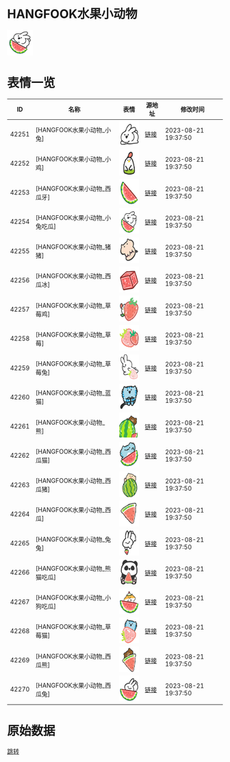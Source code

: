 # HANGFOOK水果小动物

<img src="./cover.png" height="60" alt="cover" />

# 表情一览

|ID|名称|表情|源地址|修改时间|
|----|----|----|----|----|
|42251|[HANGFOOK水果小动物_小兔]|<img src="./pic/042251_%5BHANGFOOK水果小动物_小兔%5D.png" height="60" alt="小兔"/>|[链接](https://i0.hdslb.com/bfs/garb/6ac7b0667b6b4dbbb6b86d9127b4063e6e986789.png)|2023-08-21 19:37:50|
|42252|[HANGFOOK水果小动物_小鸡]|<img src="./pic/042252_%5BHANGFOOK水果小动物_小鸡%5D.png" height="60" alt="小鸡"/>|[链接](https://i0.hdslb.com/bfs/garb/bfaf96733fdc5b3d1a7e48374d3e396443f3ab6c.png)|2023-08-21 19:37:50|
|42253|[HANGFOOK水果小动物_西瓜牙]|<img src="./pic/042253_%5BHANGFOOK水果小动物_西瓜牙%5D.png" height="60" alt="西瓜牙"/>|[链接](https://i0.hdslb.com/bfs/garb/a91c38cfcef7680448cd4d267c619ef453a0b9f0.png)|2023-08-21 19:37:50|
|42254|[HANGFOOK水果小动物_小兔吃瓜]|<img src="./pic/042254_%5BHANGFOOK水果小动物_小兔吃瓜%5D.png" height="60" alt="小兔吃瓜"/>|[链接](https://i0.hdslb.com/bfs/garb/d6cc91fdbda174d64ef759c05b458d4e3556999b.png)|2023-08-21 19:37:50|
|42255|[HANGFOOK水果小动物_猪猪]|<img src="./pic/042255_%5BHANGFOOK水果小动物_猪猪%5D.png" height="60" alt="猪猪"/>|[链接](https://i0.hdslb.com/bfs/garb/104f438d243d90c5d793eaf897164d0553a93962.png)|2023-08-21 19:37:50|
|42256|[HANGFOOK水果小动物_西瓜冰]|<img src="./pic/042256_%5BHANGFOOK水果小动物_西瓜冰%5D.png" height="60" alt="西瓜冰"/>|[链接](https://i0.hdslb.com/bfs/garb/5f73dc143964749a8cb794b063e7e13ccd3d197b.png)|2023-08-21 19:37:50|
|42257|[HANGFOOK水果小动物_草莓鸡]|<img src="./pic/042257_%5BHANGFOOK水果小动物_草莓鸡%5D.png" height="60" alt="草莓鸡"/>|[链接](https://i0.hdslb.com/bfs/garb/f540a1e485b4c835bb7f426b5d138f4dfe990cac.png)|2023-08-21 19:37:50|
|42258|[HANGFOOK水果小动物_草莓]|<img src="./pic/042258_%5BHANGFOOK水果小动物_草莓%5D.png" height="60" alt="草莓"/>|[链接](https://i0.hdslb.com/bfs/garb/71258c610e3bbeff132c583d9ddb993f65c93b05.png)|2023-08-21 19:37:50|
|42259|[HANGFOOK水果小动物_草莓兔]|<img src="./pic/042259_%5BHANGFOOK水果小动物_草莓兔%5D.png" height="60" alt="草莓兔"/>|[链接](https://i0.hdslb.com/bfs/garb/fcd79694dc119ff84ce0e50ff024264a3944842f.png)|2023-08-21 19:37:50|
|42260|[HANGFOOK水果小动物_蓝猫]|<img src="./pic/042260_%5BHANGFOOK水果小动物_蓝猫%5D.png" height="60" alt="蓝猫"/>|[链接](https://i0.hdslb.com/bfs/garb/9741794ce875d7aaabb60c55051dcf8362c50d2d.png)|2023-08-21 19:37:50|
|42261|[HANGFOOK水果小动物_熊]|<img src="./pic/042261_%5BHANGFOOK水果小动物_熊%5D.png" height="60" alt="熊"/>|[链接](https://i0.hdslb.com/bfs/garb/38e28c02d91acb09832f587b3173138bc1309f72.png)|2023-08-21 19:37:50|
|42262|[HANGFOOK水果小动物_西瓜猫]|<img src="./pic/042262_%5BHANGFOOK水果小动物_西瓜猫%5D.png" height="60" alt="西瓜猫"/>|[链接](https://i0.hdslb.com/bfs/garb/547ae7b340e78ae0789abbfb6b5b8f47f537a5be.png)|2023-08-21 19:37:50|
|42263|[HANGFOOK水果小动物_西瓜猪]|<img src="./pic/042263_%5BHANGFOOK水果小动物_西瓜猪%5D.png" height="60" alt="西瓜猪"/>|[链接](https://i0.hdslb.com/bfs/garb/48ca4cc31592bde31c01c0b7c2daeb9cb86992d4.png)|2023-08-21 19:37:50|
|42264|[HANGFOOK水果小动物_西瓜]|<img src="./pic/042264_%5BHANGFOOK水果小动物_西瓜%5D.png" height="60" alt="西瓜"/>|[链接](https://i0.hdslb.com/bfs/garb/9bbfd5470ebde6c164f7881519e917d653160458.png)|2023-08-21 19:37:50|
|42265|[HANGFOOK水果小动物_兔兔]|<img src="./pic/042265_%5BHANGFOOK水果小动物_兔兔%5D.png" height="60" alt="兔兔"/>|[链接](https://i0.hdslb.com/bfs/garb/7a8e0dba57d69336527fe5a727253f22ea8ba7c5.png)|2023-08-21 19:37:50|
|42266|[HANGFOOK水果小动物_熊猫吃瓜]|<img src="./pic/042266_%5BHANGFOOK水果小动物_熊猫吃瓜%5D.png" height="60" alt="熊猫吃瓜"/>|[链接](https://i0.hdslb.com/bfs/garb/05549272d2d8edec3ea13f89fd04429520493705.png)|2023-08-21 19:37:50|
|42267|[HANGFOOK水果小动物_小狗吃瓜]|<img src="./pic/042267_%5BHANGFOOK水果小动物_小狗吃瓜%5D.png" height="60" alt="小狗吃瓜"/>|[链接](https://i0.hdslb.com/bfs/garb/114a2254ae3bb032281698573904572f6817b776.png)|2023-08-21 19:37:50|
|42268|[HANGFOOK水果小动物_草莓猫]|<img src="./pic/042268_%5BHANGFOOK水果小动物_草莓猫%5D.png" height="60" alt="草莓猫"/>|[链接](https://i0.hdslb.com/bfs/garb/8d833649043b48c7bd7d2bc315cc58c05cc1a9f9.png)|2023-08-21 19:37:50|
|42269|[HANGFOOK水果小动物_西瓜熊]|<img src="./pic/042269_%5BHANGFOOK水果小动物_西瓜熊%5D.png" height="60" alt="西瓜熊"/>|[链接](https://i0.hdslb.com/bfs/garb/4494d93da2860efdb875babb4ab34bedb17aa7ac.png)|2023-08-21 19:37:50|
|42270|[HANGFOOK水果小动物_西瓜兔]|<img src="./pic/042270_%5BHANGFOOK水果小动物_西瓜兔%5D.png" height="60" alt="西瓜兔"/>|[链接](https://i0.hdslb.com/bfs/garb/46893f6b2abe5a85c1c223b3bbd7c4da60d9bf7a.png)|2023-08-21 19:37:50|

# 原始数据

[跳转](./raw.json)

